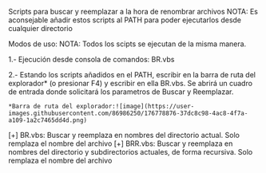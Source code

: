 Scripts para buscar y reemplazar a la hora de renombrar archivos
NOTA: Es aconsejable añadir estos scripts al PATH para poder ejecutarlos desde cualquier directorio

Modos de uso:
NOTA: Todos los scipts se ejecutan de la misma manera.

1.- Ejecución desde consola de comandos: BR.vbs <Texto a buscar> <Texto a reemplazar>
   
2.- Estando los scripts añadidos en el PATH, escribir en la barra de ruta del explorador* (o presionar F4) y escribir en ella BR.vbs. Se abrirá un cuadro de entrada donde     solicitará los parametros de Buscar y Reemplazar.
   
    *Barra de ruta del explorador:![image](https://user-images.githubusercontent.com/86986250/176778876-37dc8c98-4ac8-4f7a-a109-1a2c7465dd4d.png)
  
[+] BR.vbs: Buscar y reemplaza en nombres del directorio actual. 
            Solo remplaza el nombre del archivo
[+] BRR.vbs: Buscar y reemplaza en nombres del directorio y subdirectorios actuales, de forma recursiva.
             Solo remplaza el nombre del archivo
